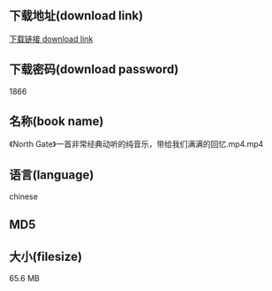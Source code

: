 ## 下载地址(download link)
[下载链接 download link](https://voluble-croquembouche-d321dc.netlify.app/?s=%E3%80%8ANorth+Gate%E3%80%8B%E4%B8%80%E9%A6%96%E9%9D%9E%E5%B8%B8%E7%BB%8F%E5%85%B8%E5%8A%A8%E5%90%AC%E7%9A%84%E7%BA%AF%E9%9F%B3%E4%B9%90%EF%BC%8C%E5%B8%A6%E7%BB%99%E6%88%91%E4%BB%AC%E6%BB%A1%E6%BB%A1%E7%9A%84%E5%9B%9E%E5%BF%86.mp4)

## 下载密码(download password)
1866

## 名称(book name)
《North Gate》一首非常经典动听的纯音乐，带给我们满满的回忆.mp4.mp4

## 语言(language)
chinese

## MD5


## 大小(filesize)
65.6 MB
